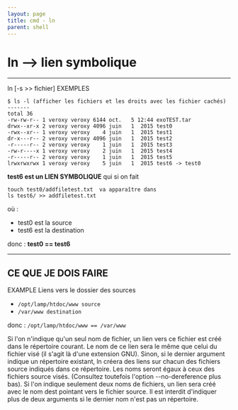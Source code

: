 ```yaml
---
layout: page
title: cmd - ln
parent: shell
---
```


# ln --> lien symbolique

----
ln [-s >> fichier]
EXEMPLES
```shell
$ ls -l (afficher les fichiers et les droits avec les fichier cachés)
-------
total 36
-rw-rw-r-- 1 veroxy veroxy 6144 oct.   5 12:44 exoTEST.tar
drwx--xr-x 2 veroxy veroxy 4096 juin   1  2015 test0
-rwx--xr-- 1 veroxy veroxy    4 juin   1  2015 test1
dr-x---r-- 2 veroxy veroxy 4096 juin   1  2015 test2
-r-----r-- 2 veroxy veroxy    1 juin   1  2015 test3
-rw-r----x 1 veroxy veroxy    2 juin   1  2015 test4
-r-----r-- 2 veroxy veroxy    1 juin   1  2015 test5
lrwxrwxrwx 1 veroxy veroxy    5 juin   1  2015 test6 -> test0
```
**test6 est un LIEN SYMBOLIQUE** qui si on fait
```shell
touch test0/addfiletest.txt  va apparaître dans
ls test6/ >> addfiletest.txt
```
où :
  * test0 est la source
  * test6 est la destination

donc : **test0 == test6**

-------
 CE QUE JE DOIS FAIRE
------
EXAMPLE
Liens vers le dossier des sources
  * `/opt/lamp/htdoc/www source`
  * `/var/www destination`

donc : `/opt/lamp/htdoc/www == /var/www`


Si l'on n'indique qu'un seul nom de fichier, un lien vers ce fichier est créé dans le répertoire courant.
Le nom de ce lien sera le même que celui du fichier visé (il s'agit là d'une extension GNU).
Sinon, si le dernier argument indique un répertoire existant, ln créera des liens sur chacun des fichiers source indiqués dans ce répertoire. Les noms seront égaux à ceux des fichiers source visés. (Consultez toutefois l'option --no-dereference plus bas). Si l'on indique seulement deux noms de fichiers, un lien sera créé avec le nom dest pointant vers le fichier source. Il est interdit d'indiquer plus de deux arguments si le dernier nom n'est pas un répertoire.
